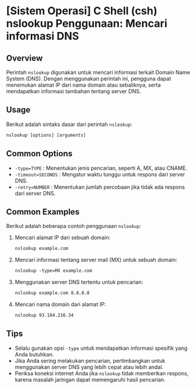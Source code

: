 # [Sistem Operasi] C Shell (csh) nslookup Penggunaan: Mencari informasi DNS

## Overview
Perintah `nslookup` digunakan untuk mencari informasi terkait Domain Name System (DNS). Dengan menggunakan perintah ini, pengguna dapat menemukan alamat IP dari nama domain atau sebaliknya, serta mendapatkan informasi tambahan tentang server DNS.

## Usage
Berikut adalah sintaks dasar dari perintah `nslookup`:

```csh
nslookup [options] [arguments]
```

## Common Options
- `-type=TYPE` : Menentukan jenis pencarian, seperti A, MX, atau CNAME.
- `-timeout=SECONDS` : Mengatur waktu tunggu untuk respons dari server DNS.
- `-retry=NUMBER` : Menentukan jumlah percobaan jika tidak ada respons dari server DNS.

## Common Examples
Berikut adalah beberapa contoh penggunaan `nslookup`:

1. Mencari alamat IP dari sebuah domain:
    ```csh
    nslookup example.com
    ```

2. Mencari informasi tentang server mail (MX) untuk sebuah domain:
    ```csh
    nslookup -type=MX example.com
    ```

3. Menggunakan server DNS tertentu untuk pencarian:
    ```csh
    nslookup example.com 8.8.8.8
    ```

4. Mencari nama domain dari alamat IP:
    ```csh
    nslookup 93.184.216.34
    ```

## Tips
- Selalu gunakan opsi `-type` untuk mendapatkan informasi spesifik yang Anda butuhkan.
- Jika Anda sering melakukan pencarian, pertimbangkan untuk menggunakan server DNS yang lebih cepat atau lebih andal.
- Periksa koneksi internet Anda jika `nslookup` tidak memberikan respons, karena masalah jaringan dapat memengaruhi hasil pencarian.